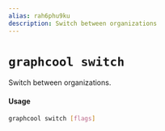 ```yaml
---
alias: rah6phu9ku
description: Switch between organizations
---
```


# `graphcool switch`

Switch between organizations.

#### Usage

```sh
graphcool switch [flags]
```
